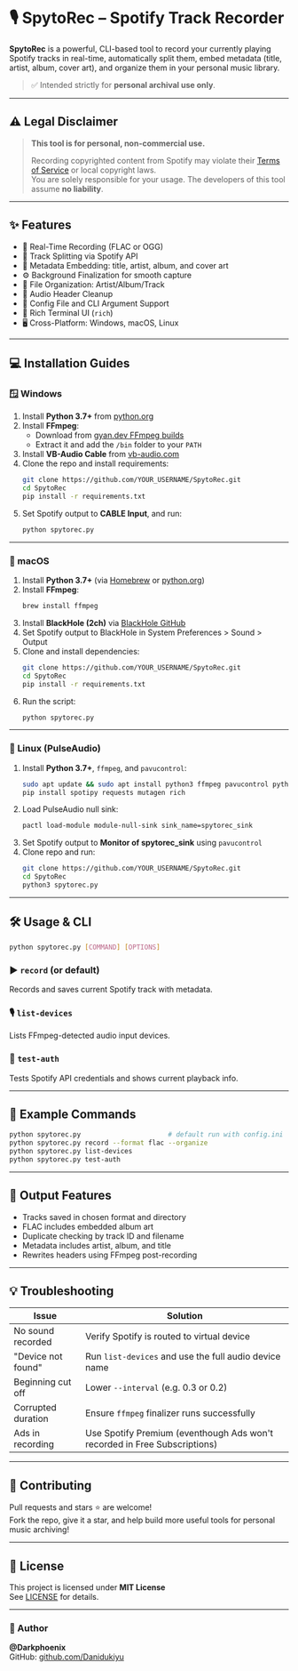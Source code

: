 # 🎙️ SpytoRec – Spotify Track Recorder

**SpytoRec** is a powerful, CLI-based tool to record your currently playing Spotify tracks in real-time, automatically split them, embed metadata (title, artist, album, cover art), and organize them in your personal music library.

> ✅ Intended strictly for **personal archival use only**.

---

## ⚠️ Legal Disclaimer

> **This tool is for personal, non-commercial use.**
>  
> Recording copyrighted content from Spotify may violate their [Terms of Service](https://www.spotify.com/legal/end-user-agreement/) or local copyright laws.  
> You are solely responsible for your usage. The developers of this tool assume **no liability**.

---

## ✨ Features

- 🎵 Real-Time Recording (FLAC or OGG)
- 🎯 Track Splitting via Spotify API
- 🎼 Metadata Embedding: title, artist, album, and cover art
- ⚙️ Background Finalization for smooth capture
- 📁 File Organization: Artist/Album/Track
- 🧹 Audio Header Cleanup
- 🔧 Config File and CLI Argument Support
- 💬 Rich Terminal UI (`rich`)
- 🖥️ Cross-Platform: Windows, macOS, Linux

---

## 💻 Installation Guides

### 🪟 Windows

1. Install **Python 3.7+** from [python.org](https://www.python.org/downloads/windows/)
2. Install **FFmpeg**:
   - Download from [gyan.dev FFmpeg builds](https://www.gyan.dev/ffmpeg/builds/)
   - Extract it and add the `/bin` folder to your `PATH`
3. Install **VB-Audio Cable** from [vb-audio.com](https://vb-audio.com/Cable/)
4. Clone the repo and install requirements:
   ```bash
   git clone https://github.com/YOUR_USERNAME/SpytoRec.git
   cd SpytoRec
   pip install -r requirements.txt
   ```
5. Set Spotify output to **CABLE Input**, and run:
   ```bash
   python spytorec.py
   ```

---

### 🍏 macOS

1. Install **Python 3.7+** (via [Homebrew](https://brew.sh/) or [python.org](https://www.python.org/downloads/macos/))
2. Install **FFmpeg**:
   ```bash
   brew install ffmpeg
   ```
3. Install **BlackHole (2ch)** via [BlackHole GitHub](https://github.com/ExistentialAudio/BlackHole)
4. Set Spotify output to BlackHole in System Preferences > Sound > Output
5. Clone and install dependencies:
   ```bash
   git clone https://github.com/YOUR_USERNAME/SpytoRec.git
   cd SpytoRec
   pip install -r requirements.txt
   ```
6. Run the script:
   ```bash
   python spytorec.py
   ```

---

### 🐧 Linux (PulseAudio)

1. Install **Python 3.7+**, `ffmpeg`, and `pavucontrol`:
   ```bash
   sudo apt update && sudo apt install python3 ffmpeg pavucontrol python3-pip
   pip install spotipy requests mutagen rich
   ```
2. Load PulseAudio null sink:
   ```bash
   pactl load-module module-null-sink sink_name=spytorec_sink
   ```
3. Set Spotify output to **Monitor of spytorec_sink** using `pavucontrol`
4. Clone repo and run:
   ```bash
   git clone https://github.com/YOUR_USERNAME/SpytoRec.git
   cd SpytoRec
   python3 spytorec.py
   ```

---

## 🛠️ Usage & CLI

```bash
python spytorec.py [COMMAND] [OPTIONS]
```

### ▶️ `record` (or default)
Records and saves current Spotify track with metadata.

### 🎙️ `list-devices`
Lists FFmpeg-detected audio input devices.

### 🔐 `test-auth`
Tests Spotify API credentials and shows current playback info.

---

## 🧪 Example Commands

```bash
python spytorec.py                      # default run with config.ini
python spytorec.py record --format flac --organize
python spytorec.py list-devices
python spytorec.py test-auth
```

---

## 📁 Output Features

- Tracks saved in chosen format and directory
- FLAC includes embedded album art
- Duplicate checking by track ID and filename
- Metadata includes artist, album, and title
- Rewrites headers using FFmpeg post-recording

---

## 💡 Troubleshooting

| Issue                        | Solution                                                            |
|-----------------------------|---------------------------------------------------------------------|
| No sound recorded           | Verify Spotify is routed to virtual device                         |
| "Device not found"          | Run `list-devices` and use the full audio device name              |
| Beginning cut off           | Lower `--interval` (e.g. 0.3 or 0.2)                               |
| Corrupted duration          | Ensure `ffmpeg` finalizer runs successfully                       |
| Ads in recording            | Use Spotify Premium  (eventhough Ads won't recorded in Free Subscriptions)                                              |

---

## 🤝 Contributing

Pull requests and stars ⭐ are welcome!  
Fork the repo, give it a star, and help build more useful tools for personal music archiving!

---

## 📜 License

This project is licensed under **MIT License**  
See [LICENSE](LICENSE) for details.

---

### 👤 Author

**@Darkphoenix**   
GitHub: [github.com/Danidukiyu](https://github.com/Danidukiyu)
